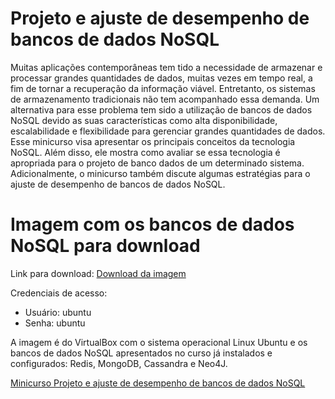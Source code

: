 # Projeto e ajuste de desempenho de bancos de dados NoSQL

Muitas aplicações contemporâneas tem tido a necessidade de armazenar e processar grandes quantidades de dados, muitas vezes em tempo real, a fim de tornar a recuperação da informação viável. Entretanto, os sistemas de armazenamento tradicionais não tem acompanhado essa demanda. Um alternativa para esse problema tem sido a utilização de bancos de dados NoSQL devido as suas características como alta disponibilidade, escalabilidade e flexibilidade para gerenciar grandes quantidades de dados. Esse minicurso visa apresentar os principais conceitos da tecnologia NoSQL. Além disso, ele mostra como avaliar se essa tecnologia é apropriada para o projeto de banco dados de um determinado sistema. Adicionalmente, o minicurso também discute algumas estratégias para o ajuste de desempenho de bancos de dados NoSQL.

# Imagem com os bancos de dados NoSQL para download

Link para download: [Download da imagem](https://drive.google.com/drive/folders/1lupFSEqIiNJ5LI8YTyndvHlr0dd1BJJV?usp=drive_link) <br/>

Credenciais de acesso:<br/>
* Usuário: ubuntu
* Senha: ubuntu

A imagem é do VirtualBox com o sistema operacional Linux Ubuntu e os bancos de dados NoSQL apresentados no curso já instalados e configurados: Redis, MongoDB, Cassandra e Neo4J.

[Minicurso Projeto e ajuste de desempenho de bancos
de dados NoSQL](https://books-sol.sbc.org.br/index.php/sbc/catalog/download/145/637/1107?inline=1)
